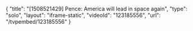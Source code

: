 {
    "title": "[1508521429] Pence: America will lead in space again",
    "type": "solo",
    "layout": "iframe-static",
    "videoId": "123185556",
    "url": "\/tvpembed\/123185556"
}